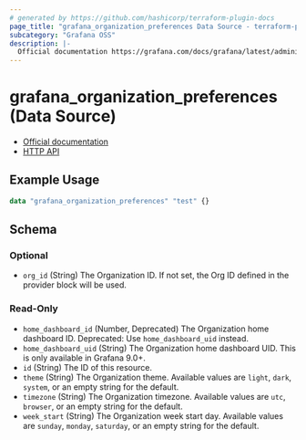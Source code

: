 ```yaml
---
# generated by https://github.com/hashicorp/terraform-plugin-docs
page_title: "grafana_organization_preferences Data Source - terraform-provider-grafana"
subcategory: "Grafana OSS"
description: |-
  Official documentation https://grafana.com/docs/grafana/latest/administration/organization-management/HTTP API https://grafana.com/docs/grafana/latest/developers/http_api/preferences/#get-current-org-prefs
---
```


# grafana_organization_preferences (Data Source)

* [Official documentation](https://grafana.com/docs/grafana/latest/administration/organization-management/)
* [HTTP API](https://grafana.com/docs/grafana/latest/developers/http_api/preferences/#get-current-org-prefs)

## Example Usage

```terraform
data "grafana_organization_preferences" "test" {}
```

<!-- schema generated by tfplugindocs -->
## Schema

### Optional

- `org_id` (String) The Organization ID. If not set, the Org ID defined in the provider block will be used.

### Read-Only

- `home_dashboard_id` (Number, Deprecated) The Organization home dashboard ID. Deprecated: Use `home_dashboard_uid` instead.
- `home_dashboard_uid` (String) The Organization home dashboard UID. This is only available in Grafana 9.0+.
- `id` (String) The ID of this resource.
- `theme` (String) The Organization theme. Available values are `light`, `dark`, `system`, or an empty string for the default.
- `timezone` (String) The Organization timezone. Available values are `utc`, `browser`, or an empty string for the default.
- `week_start` (String) The Organization week start day. Available values are `sunday`, `monday`, `saturday`, or an empty string for the default.

